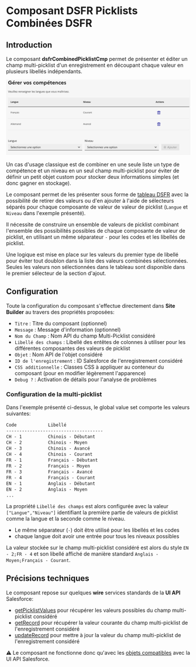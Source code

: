 # Composant DSFR Picklists Combinées **DSFR**

## Introduction

Le composant **dsfrCombinedPicklistCmp** permet de présenter et éditer un champ multi-picklist d'un enregistrement en découpant chaque valeur en plusieurs libellés indépendants.

![Combined Picklist](/media/dsfrCombinedPicklistCmp.png) 

Un cas d'usage classique est de combiner en une seule liste un type de compétence et un niveau en un seul champ multi-picklist pour éviter de définir un petit objet custom pour stocker deux informations simples (et donc gagner en stockage).

Le composant permet de les présenter sous forme de [tableau DSFR](https://www.systeme-de-design.gouv.fr/elements-d-interface/composants/tableau) avec la possibilité de retirer des valeurs ou d'en ajouter à l'aide de sélecteurs séparés pour chaque composante de valeur de valeur de picklist (`Langue` et `Niveau` dans l'exemple présenté).

Il nécessite de construire un ensemble de valeurs de picklist combinant l'ensemble des possibilités possibles de chaque composante de valeur de picklist, en utilisant un même séparateur ` - ` pour les codes et les libellés de picklist.

Une logique est mise en place sur les valeurs du premier type de libellé pour éviter tout doublon dans la liste des valeurs combinées sélectionnées. Seules les valeurs non sélectionnées dans le tableau sont disponible dans le premier sélecteur de la section d'ajout.


## Configuration

Toute la configuration du composant s'effectue directement dans **Site Builder** au travers des propriétés proposées:
* `Titre` : Titre du composant (optionnel)
* `Message` : Message d'information (optionnel)
* `Nom du Champ` : Nom API du champ Multi-Picklist considéré
* `Libellé des champs` : Libellé des entêtes de colonnes à utiliser pour les différentes composantes des valeurs de picklist
* `Objet` : Nom API de l'objet considéré
* `ID de l'enregistrement` : ID Salesforce de l'enregistrement considéré
* `CSS additionnelle` : Classes CSS à appliquer au conteneur du composant (pour en modifier légèrement l'apparence)
* `Debug ?` : Activation de détails pour l'analyse de problèmes

### Configuration de la multi-picklist

Dans l'exemple présenté ci-dessus, le global value set comporte les valeurs suivantes:
```
Code            Libellé
-------------------------------------
CH - 1          Chinois - Débutant
CH - 2          Chinois - Moyen
CH - 3          Chinois - Avancé
CH - 4          Chinois - Courant
FR - 1          Français - Débutant
FR - 2          Français - Moyen
FR - 3          Français - Avancé
FR - 4          Français - Courant
EN - 1          Anglais - Débutant
EN - 2          Anglais - Moyen
...
```

La propriété `Libellé des champs` est alors configurée avec la valeur `["Langue","Niveau"]` identifiant la première partie de valeurs de picklist comme la langue et la seconde comme le niveau.
* Le même séparateur (` - `) doit être utilisé pour les libellés et les codes
* chaque langue doit avoir une entrée pour tous les niveaux possibles

La valeur stockée sur le champ multi-picklist considéré est alors du style `EN - 2;FR - 4` et son libellé affiché de manière standard  `Anglais - Moyen;Français - Courant`.


## Précisions techniques

Le composant repose sur quelques **wire** services standards de la **UI API** Salesforce:
* [getPicklistValues](https://developer.salesforce.com/docs/component-library/documentation/en/lwc/lwc.reference_wire_adapters_picklist_values) pour récupérer les valeurs possibles du champ multi-picklist considéré
* [getRecord](https://developer.salesforce.com/docs/component-library/documentation/en/lwc/lwc.reference_wire_adapters_record) pour récupérer la valeur courante du champ multi-picklist de l'enregistrement considéré
* [updateRecord](https://developer.salesforce.com/docs/component-library/documentation/en/lwc/lwc.reference_update_record) pour mettre à jour la valeur du champ multi-picklist de l'enregistrement considéré

⚠️ Le composant ne fonctionne donc qu'avec les [objets compatibles](https://developer.salesforce.com/docs/atlas.en-us.uiapi.meta/uiapi/ui_api_all_supported_objects.htm) avec la UI API Salesforce.